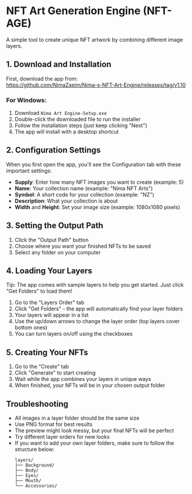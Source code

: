# NFT Art Generation Engine (NFT-AGE)

A simple tool to create unique NFT artwork by combining different image layers.

## 1. Download and Installation

First, download the app from:  
https://github.com/NimaZaeim/Nima-s-NFT-Art-Engine/releases/tag/v1.10

### For Windows:
1. Download `Nima Art Engine-Setup.exe`
2. Double-click the downloaded file to run the installer
3. Follow the installation steps (just keep clicking "Next")
4. The app will install with a desktop shortcut

## 2. Configuration Settings

When you first open the app, you'll see the Configuration tab with these important settings:

- **Supply**: Enter how many NFT images you want to create (example: 5)
- **Name**: Your collection name (example: "Nima NFT Arts")
- **Symbol**: A short code for your collection (example: "NZ")
- **Description**: What your collection is about
- **Width** and **Height**: Set your image size (example: 1080x1080 pixels)

## 3. Setting the Output Path

1. Click the "Output Path" button
2. Choose where you want your finished NFTs to be saved
3. Select any folder on your computer

## 4. Loading Your Layers
Tip: The app comes with sample layers to help you get started. Just click "Get Folders" to load them!

1. Go to the "Layers Order" tab
2. Click "Get Folders" - the app will automatically find your layer folders
3. Your layers will appear in a list
4. Use the up/down arrows to change the layer order (top layers cover bottom ones)
5. You can turn layers on/off using the checkboxes

## 5. Creating Your NFTs

1. Go to the "Create" tab
3. Click "Generate" to start creating
4. Wait while the app combines your layers in unique ways
5. When finished, your NFTs will be in your chosen output folder

## Troubleshooting

- All images in a layer folder should be the same size
- Use PNG format for best results
- The preview might look messy, but your final NFTs will be perfect
- Try different layer orders for new looks
- If you want to add your own layer folders, make sure to follow the structure below:
   ```
   layers/
   ├── Background/
   ├── Body/
   ├── Eyes/
   ├── Mouth/
   └── Accessories/
   ```
